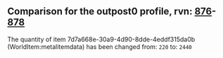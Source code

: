## Comparison for the outpost0 profile, rvn: [876](https://github.com/PRO100KatYT/FortniteProfileRevisions/tree/main/profiles/outpost0/876%20outpost0.json)-[878](https://github.com/PRO100KatYT/FortniteProfileRevisions/tree/main/profiles/outpost0/878%20outpost0.json)

The quantity of item 7d7a668e-30a9-4d90-8dde-4eddf315da0b (WorldItem:metalitemdata) has been changed from: `220` to: `2440`
<br><br>
